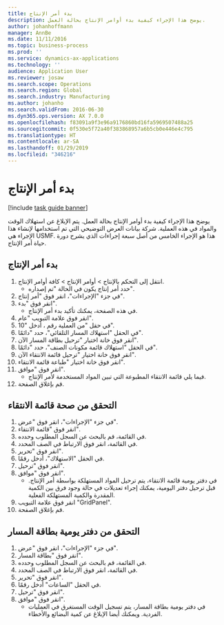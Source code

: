 ```yaml
---
title: بدء أمر الإنتاج
description: يوضح هذا الإجراء كيفية بدء أوامر الإنتاج بحالة العمل.
author: johanhoffmann
manager: AnnBe
ms.date: 11/11/2016
ms.topic: business-process
ms.prod: ''
ms.service: dynamics-ax-applications
ms.technology: ''
audience: Application User
ms.reviewer: josaw
ms.search.scope: Operations
ms.search.region: Global
ms.search.industry: Manufacturing
ms.author: johanho
ms.search.validFrom: 2016-06-30
ms.dyn365.ops.version: AX 7.0.0
ms.openlocfilehash: f83091a9f3e96a9176860bd16fa5969507488a25
ms.sourcegitcommit: 0f530e5f72a40f383868957a6b5cb0e446e4c795
ms.translationtype: HT
ms.contentlocale: ar-SA
ms.lasthandoff: 01/29/2019
ms.locfileid: "346216"
---
```

# <a name="start-a-production-order"></a>بدء أمر الإنتاج

[!include [task guide banner](../../includes/task-guide-banner.md)]

يوضح هذا الإجراء كيفية بدء أوامر الإنتاج بحالة العمل. يتم الإبلاغ عن استهلاك الوقت والمواد في هذه العملية. شركة بيانات العرض التوضيحي التي تم استخدامها لإنشاء هذا الإجراء هي USMF. هذا هو الإجراء الخامس من أصل سبعة إجراءات الذي يشرح دورة حياة أمر الإنتاج.


## <a name="start-a-production-order"></a>بدء أمر الإنتاج
1. انتقل إلى التحكم بالإنتاج‬ > أوامر الإنتاج > كافة أوامر الإنتاج.
    * حدد أمر إنتاج يكون في الحالة "تم إصداره".  
2. في جزء "الإجراءات"، انقر فوق "أمر إنتاج".
3. انقر فوق "بدء".
    * في هذه الصفحة، يمكنك تأكيد بدء أمر الإنتاج.  
4. انقر فوق علامة التبويب "عام".
5. في حقل "من العملية رقم ، أدخل "10".
6. في الحقل "استهلاك المسار التلقائي"، حدد "دائمًا".
7. انقر فوق خانة اختيار "ترحيل بطاقة المسار الآن".
8. في الحقل "استهلاك قائمة مكونات الصنف"، حدد "دائمًا".
9. انقر فوق خانة اختيار "ترحيل قائمة الانتقاء الآن".
10. انقر فوق خانة اختيار "طباعة قائمة الانتقاء".
11. انقر فوق "موافق".
    * فيما يلي قائمة الانتقاء المطبوعة التي تبين المواد المستخدمة لأمر الإنتاج.  
12. قم بإغلاق الصفحة.

## <a name="validate-the-picking-list"></a>التحقق من صحة قائمة الانتقاء
1. في جزء "الإجراءات"، انقر فوق "عرض".
2. انقر فوق "قائمة الانتقاء".
3. في القائمة، قم بالبحث عن السجل المطلوب وحدده.
4. في القائمة، انقر فوق الارتباط في الصف المحدد.
5. انقر فوق "تحرير".
6. في الحقل "الاستهلاك"، أدخل رقمًا.
7. انقر فوق "ترحيل".
8. انقر فوق "موافق".
    * في دفتر يومية قائمة الانتقاء، يتم ترحيل المواد المستهلكة بواسطة أمر الإنتاج. قبل ترحيل دفتر اليومية، يمكنك إجراء تعديلات في حالة وجود فرق بين الكمية المقدرة والكمية المستهلكة الفعلية.  
9. انقر فوق علامة التبويب "GridPanel".
10. قم بإغلاق الصفحة.

## <a name="verify-the-route-card-journal"></a>التحقق من دفتر يومية بطاقة المسار
1. في جزء "الإجراءات"، انقر فوق "عرض".
2. انقر فوق "بطاقة المسار".
3. في القائمة، قم بالبحث عن السجل المطلوب وحدده.
4. في القائمة، انقر فوق الارتباط في الصف المحدد.
5. انقر فوق "تحرير".
6. في الحقل "الساعات" أدخل رقمًا.
7. انقر فوق "ترحيل".
8. انقر فوق "موافق".
    * في دفتر يومية بطاقة المسار، يتم تسجيل الوقت المستغرق في العمليات الفردية. ويمكنك أيضا الإبلاغ عن كمية البضائع والأخطاء.  
